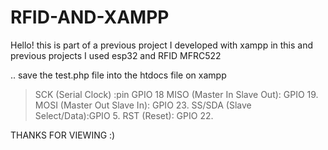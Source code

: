 # RFID-AND-XAMPP
Hello! this is part of a previous project I developed with xampp
in this and previous projects I used esp32 and RFID MFRC522

.. save the test.php file into the htdocs file on xampp

> SCK (Serial Clock) :pin GPIO 18
> MISO (Master In Slave Out): GPIO 19.
> MOSI (Master Out Slave In): GPIO 23.
> SS/SDA (Slave Select/Data):GPIO 5.
> RST (Reset): GPIO 22.

THANKS FOR VIEWING :)

